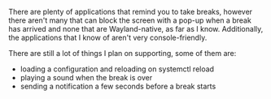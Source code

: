 There are plenty of applications that remind you to take breaks, however there aren't many that can block the screen with a pop-up when a break has arrived and none that are Wayland-native, as far as I know. Additionally, the applications that I know of aren't very console-friendly.

There are still a lot of things I plan on supporting, some of them are:
 - loading a configuration and reloading on systemctl reload
 - playing a sound when the break is over
 - sending a notification a few seconds before a break starts
